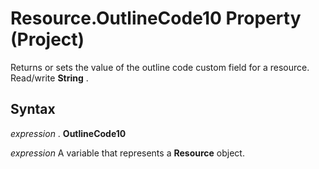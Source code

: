 
# Resource.OutlineCode10 Property (Project)

 Returns or sets the value of the outline code custom field for a resource. Read/write **String** .


## Syntax

 _expression_ . **OutlineCode10**

 _expression_ A variable that represents a **Resource** object.


